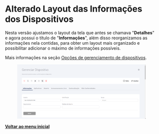 # Alterado Layout das Informações dos Dispositivos

Nesta versão ajustamos o layout da tela que antes se chamava "**Detalhes**" e agora possui o título de "**Informações**", além disso reorganizamos as informações nela contidas, para obter um layout mais organizado e possibilitar adicionar o máximo de informações possíveis.

Mais informações na seção [Opções de gerenciamento de dispositivos](../../portal/dispositivos/lista-de-dispositivos/opcoes-de-gerenciamento-de-dispositivos.md).

<figure><img src="../../../.gitbook/assets/image (1) (1) (1) (1) (1) (1) (1) (1) (1) (1) (1) (1) (1) (1) (1) (1).png" alt=""><figcaption></figcaption></figure>

[**Voltar ao menu inicial**](./)

